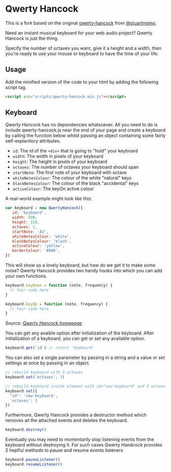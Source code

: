# Qwerty Hancock

This is a fork based on the original [qwerty-hancock](https://github.com/stuartmemo/qwerty-hancock) from [@stuartmemo](https://github.com/stuartmemo).

Need an instant musical keyboard for your web audio project? Qwerty Hancock is just the thing.

Specify the number of octaves you want, give it a height and a width, then you're ready to use your mouse or keyboard to have the time of your life.

## Usage

Add the minified version of the code to your html by adding the following script tag.
```html
<script src="scripts/qwerty-hancock.min.js"></script>
```

## Keyboard

Qwerty Hancock has no dependencies whatsoever. All you need to do is include qwerty-hancock.js near the end of your page and create a keyboard by calling the function below whilst passing an object containing some fairly self-explanitory attributes.

- `id`: The id of the `<div>` that is going to "hold" your keyboard
- `width`: The width in pixels of your keyboard
- `height`: The height in pixels of your keyboard
- `octaves`: The number of octaves your keyboard should span
- `startNote`: The first note of your keyboard with octave
- `whiteNotesColour`: The colour of the white "natural" keys
- `blackNotesColour`: The colour of the black "accidental" keys
- `activeColour`: The keyOn active colour

A real-world example might look like this:

```javascript
var keyboard = new QwertyHancock({
   id: 'keyboard',
   width: 600,
   height: 150,
   octaves: 2,
   startNote: 'A3',
   whiteNotesColour: 'white',
   blackNotesColour: 'black',
   activeColour: 'yellow',
   borderColour: '#000',
})
```

This will show us a lovely keyboard, but how do we get it to make some noise? Qwerty Hancock provides two handy hooks into which you can add your own functions.

```javascript
keyboard.keyDown = function (note, frequency) {
  // Your code here
}

keyboard.keyUp = function (note, frequency) {
  // Your code here
}
```
*Source: [Qwerty Hancock homepage](http://stuartmemo.com/qwerty-hancock)*

You can get any avaible option after initialization of the keyboard.
After initialization of a keyboard, you can get or set any available option.

```javascript
keyboard.get('id') // return 'keyboard'
```

You can also set a single parameter by passing in a string and a value or set settings at once by passing in an object.

```javascript
// rebuild keyboard with 3 octaves
keyboard.set('octaves', 3)

// rebuild keyboard inside element with id="new-keyboard" and 3 octaves
keyboard.set({
  'id': 'new-keyboard',
  'octaves': 3
})
```

Furthermore, Qwerty Hancock provides a destructor method which removes all the attached events and deletes the keyboard.

```javascript
keyboard.destroy()
```

Eventually you may need to momentarily stop listening events from the keyboard without destroying it. For such cases Qwerty Handcock provides 2 heplful methods to pause and resume events listeners

```javascript
keyboard.pauseListener()
keyboard.resumeListener()
```
